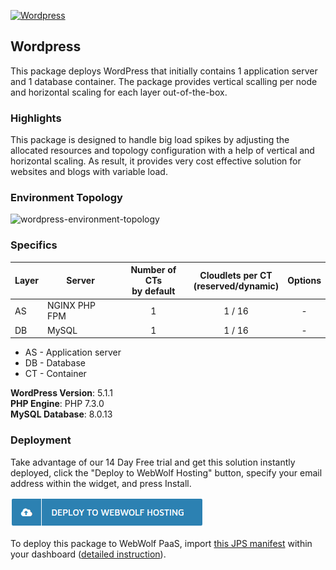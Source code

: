 [![Wordpress](../images/wp.png)](../wordpress)
##  Wordpress

This package deploys WordPress that initially contains 1 application server and 1 database container. The package provides vertical scalling per node and horizontal scaling for each layer out-of-the-box.

### Highlights
This package is designed to handle big load spikes by adjusting the allocated resources and topology configuration with a help of vertical and horizontal scaling. As result, it provides very cost effective solution for websites and blogs with variable load.

### Environment Topology

![wordpress-environment-topology](../images/word-press-environment-topology.png)

### Specifics

Layer                |     Server    | Number of CTs <br/> by default | Cloudlets per CT <br/> (reserved/dynamic) | Options
-------------------- | --------------| :----------------------------: | :---------------------------------------: | :-----:
AS                   | NGINX PHP FPM |       1                        |           1 / 16                          | -
DB                   |    MySQL      |       1                        |           1 / 16                          | -

* AS - Application server
* DB - Database
* CT - Container

**WordPress Version**: 5.1.1<br/>
**PHP Engine**: PHP 7.3.0<br/>
**MySQL Database**: 8.0.13

### Deployment

Take advantage of our 14 Day Free trial and get this solution instantly deployed, click the "Deploy to WebWolf Hosting" button, specify your email address within the widget, and press Install.

[![GET IT HOSTED](https://raw.githubusercontent.com/mommaroodles/wordpress/master/images/deploy-to-webwolf.png)](https://reg.cloud.webwolf.systems/?manifest=https://github.com/mommaroodles/wordpress/raw/master/manifest.jps)

To deploy this package to WebWolf PaaS, import [this JPS manifest](../../../raw/master/wordpress/manifest.jps) within your dashboard ([detailed instruction](https://docs.jelastic.com/environment-export-import#import)).


